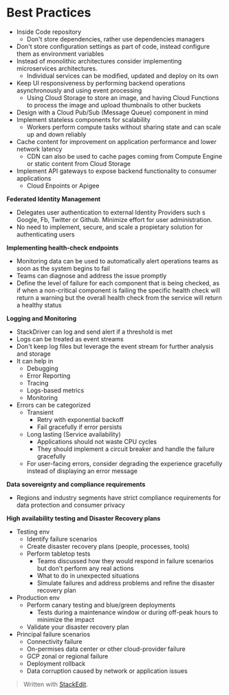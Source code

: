 
# Best Practices

- Inside Code repository
	- Don't store dependencies, rather use dependencies managers
- Don't store configuration settings as part of code, instead configure them as environment variables
- Instead of monolithic architectures consider implementing microservices architectures.
	- Individual services can be modified, updated and deploy on its own
- Keep UI responsiveness by performing backend operations asynchronously and using event processing
	- Using Cloud Storage to store an image, and having Cloud Functions to process the image and upload thumbnails to other buckets
- Design with a Cloud Pub/Sub (Message Queue) component in mind
- Implement stateless components for scalability
	- Workers perform compute tasks without sharing state and can scale up and down reliably
- Cache content for improvement on application performance and lower network latency
	- CDN can also be used to cache pages coming from Compute Engine or static content from Cloud Storage
- Implement API gateways to expose backend functionality to consumer applications
	- Cloud Enpoints or Apigee

**Federated Identity Management**
- Delegates user authentication to external Identity Providers such s Google, Fb, Twitter or Github. Minimize effort for user administration. 
- No need to implement, secure, and scale a propietary solution for authenticating users

**Implementing health-check endpoints**
- Monitoring data can be used to automatically alert operations teams as soon as the system begins to fail
- Teams can diagnose and address the issue promptly
- Define the level of failure for each component that is being checked, as if when a non-critical component is failing the specific health check will return a warning but the overall health check from the service will return a healthy status

**Logging and Monitoring**
- StackDriver can log and send alert if a threshold is met
- Logs can be treated as event streams
- Don't keep log files but leverage the event stream for further analysis and storage
- It can help in
	- Debugging
	- Error Reporting
	- Tracing
	- Logs-based metrics
	- Monitoring
- Errors can be categorized
	- Transient 
		- Retry with exponential backoff 
		- Fail gracefully if error persists
	- Long lasting (Service availability)
		- Applications should not waste CPU cycles
		- They should implement a circuit breaker and handle the failure gracefully
	- For user-facing errors, consider degrading the experience gracefully instead of displaying an error message

**Data sovereignty and compliance requirements**
- Regions and industry segments have strict compliance requirements for data protection and consumer privacy

**High availability testing and Disaster Recovery plans**
- Testing env
	- Identify failure scenarios
	- Create disaster recovery plans (people, processes, tools)
	- Perform tabletop tests
		- Teams discussed how they would respond in failure scenarios but don't perform any real actions
		- What to do in unexpected situations
		- Simulate failures and address problems and refine the disaster recovery plan
- Production env
	- Perform canary testing and blue/green deployments
		- Tests during a maintenance window or during off-peak hours to minimize the impact
	- Validate your disaster recovery plan
- Principal failure scenarios
	- Connectivity failure
	- On-permises data center or other cloud-provider failure
	- GCP zonal or regional failure
	- Deployment rollback
	- Data corruption caused by network or application issues
> Written with [StackEdit](https://stackedit.io/).
<!--stackedit_data:
eyJoaXN0b3J5IjpbMTYyNzEwMTYyNCw4NzYyOTcyMzQsLTMyNz
c4MDc0MywtMTU1NTM1NDc0Nl19
-->